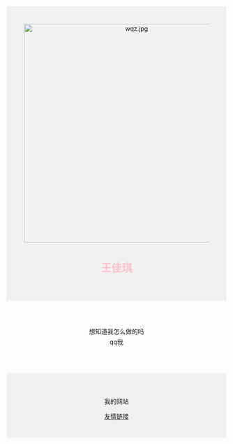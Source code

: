 <!DOCTYPE html>
<html lang="zh-CN">
  <head>
    <meta charset="utf-8">
    <meta name="viewport" content="width=device-width, initial-scale=1" />
  </head>
  <body>
    <div style="background-color: #f1f1f1;text-align: center;padding: 40px;">
      <a href="https://imgse.com/i/pCwOEXF"><img src="https://s1.ax1x.com/2023/06/29/pCwOEXF.jpg" alt="wqz.jpg" border="0" width="500" /></a>
      <h1><font size="5" color="pink">王佳琪</font></h1>
    </div>
    <div style="max-width:700px;margin: 30px auto;padding: 15px;line-height: 1.7;text-align: center;">
      <p>想知道我怎么做的吗<br>qq我</p>
    </div>
    <div style="background-color: #f1f1f1;text-align: center;padding: 40px;">
      <p>我的网站</p>
      <a href="https://www.bilibili.com/">友情链接</a>
  </body>
</html>
